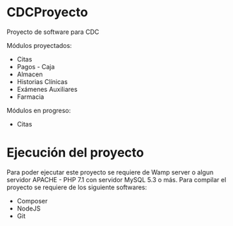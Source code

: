 # CDCProyecto
Proyecto de software para CDC

Módulos proyectados:
<ul>
    <li>Citas</li>
    <li>Pagos - Caja</li>
    <li>Almacen</li>
    <li>Historias Clínicas</li>
    <li>Exámenes Auxiliares</li>
    <li>Farmacia</li>
</ul>
Módulos en progreso:
<ul>
    <li>Citas</li>
</ul>

# Ejecución del proyecto
Para poder ejecutar este proyecto se requiere de Wamp server o algun servidor APACHE - PHP 7.1 con servidor MySQL 5.3 o más.
Para compilar el proyecto se requiere de los siguiente softwares:
<ul>
    <li>Composer</li>
    <li>NodeJS</li>
    <li>Git</li>
</ul>

